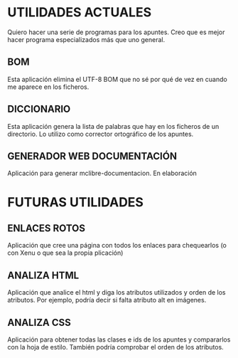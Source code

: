 # UTILIDADES ACTUALES
Quiero hacer una serie de programas para los apuntes. Creo que es mejor hacer programa especializados más que uno general.

## BOM
Esta aplicación elimina el UTF-8 BOM que no sé por qué de vez en cuando me aparece en los ficheros.

## DICCIONARIO
Esta aplicación genera la lista de palabras que hay en los ficheros de un directorio. Lo utilizo como corrector ortográfico de los apuntes.

## GENERADOR WEB DOCUMENTACIÓN
Aplicación para generar mclibre-documentacion. En elaboración


# FUTURAS UTILIDADES

## ENLACES ROTOS
Aplicación que cree una página con todos los enlaces para chequearlos (o con Xenu o que sea la propia plicación)

## ANALIZA HTML
Aplicación que analice el html y diga los atributos utilizados y orden de los atributos. Por ejemplo, podría decir si falta atributo alt en imágenes.

## ANALIZA CSS
Aplicación para obtener todas las clases e ids de los apuntes y compararlos con la hoja de estilo. También podría comprobar el orden de los atributos.
